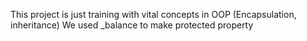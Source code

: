 This project is just training with vital concepts in OOP (Encapsulation, inheritance) 
We used _balance to make protected property  

